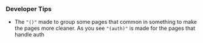 ### Developer Tips

- The `"()"` made to group some pages that common in something to make the pages more cleaner.
  As you see `"(auth)"` is made for the pages that handle auth
